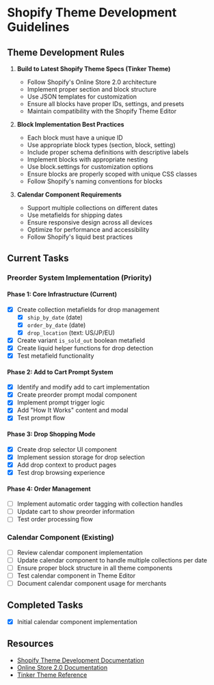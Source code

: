 # Shopify Theme Development Guidelines

## Theme Development Rules

1. **Build to Latest Shopify Theme Specs (Tinker Theme)**
   - Follow Shopify's Online Store 2.0 architecture
   - Implement proper section and block structure
   - Use JSON templates for customization
   - Ensure all blocks have proper IDs, settings, and presets
   - Maintain compatibility with the Shopify Theme Editor

2. **Block Implementation Best Practices**
   - Each block must have a unique ID
   - Use appropriate block types (section, block, setting)
   - Include proper schema definitions with descriptive labels
   - Implement blocks with appropriate nesting
   - Use block.settings for customization options
   - Ensure blocks are properly scoped with unique CSS classes
   - Follow Shopify's naming conventions for blocks

3. **Calendar Component Requirements**
   - Support multiple collections on different dates
   - Use metafields for shipping dates
   - Ensure responsive design across all devices
   - Optimize for performance and accessibility
   - Follow Shopify's liquid best practices

## Current Tasks

### Preorder System Implementation (Priority)

#### Phase 1: Core Infrastructure (Current)
- [x] Create collection metafields for drop management
  - [x] `ship_by_date` (date)
  - [x] `order_by_date` (date) 
  - [x] `drop_location` (text: US/JP/EU)
- [x] Create variant `is_sold_out` boolean metafield
- [x] Create liquid helper functions for drop detection
- [x] Test metafield functionality

#### Phase 2: Add to Cart Prompt System
- [x] Identify and modify add to cart implementation
- [x] Create preorder prompt modal component
- [x] Implement prompt trigger logic
- [x] Add "How It Works" content and modal
- [x] Test prompt flow

#### Phase 3: Drop Shopping Mode
- [x] Create drop selector UI component
- [x] Implement session storage for drop selection
- [x] Add drop context to product pages
- [x] Test drop browsing experience

#### Phase 4: Order Management
- [ ] Implement automatic order tagging with collection handles
- [ ] Update cart to show preorder information
- [ ] Test order processing flow

### Calendar Component (Existing)
- [ ] Review calendar component implementation
- [ ] Update calendar component to handle multiple collections per date
- [ ] Ensure proper block structure in all theme components
- [ ] Test calendar component in Theme Editor
- [ ] Document calendar component usage for merchants

## Completed Tasks

- [x] Initial calendar component implementation

## Resources

- [Shopify Theme Development Documentation](https://shopify.dev/themes)
- [Online Store 2.0 Documentation](https://shopify.dev/themes/architecture)
- [Tinker Theme Reference](https://shopify.dev/themes/tools/dawn)
